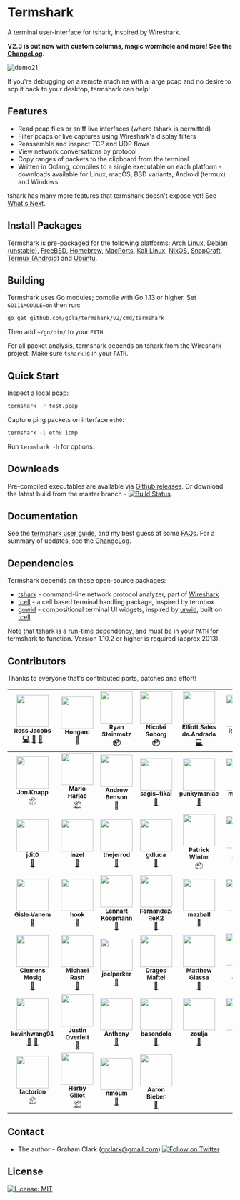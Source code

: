 [twitter-follow-url]: https://twitter.com/intent/follow?screen_name=termshark
[twitter-follow-img]: https://img.shields.io/twitter/follow/termshark.svg?style=social&label=Follow

# Termshark
A terminal user-interface for tshark, inspired by Wireshark.

**V2.3 is out now with custom columns, magic wormhole and more! See the [ChangeLog](CHANGELOG.md#changelog).**

![demo21](/../gh-pages/images/demo21.png?raw=true)

If you're debugging on a remote machine with a large pcap and no desire to scp it back to your desktop, termshark can help!

## Features

- Read pcap files or sniff live interfaces (where tshark is permitted)
- Filter pcaps or live captures using Wireshark's display filters
- Reassemble and inspect TCP and UDP flows
- View network conversations by protocol
- Copy ranges of packets to the clipboard from the terminal
- Written in Golang, compiles to a single executable on each platform - downloads available for Linux, macOS, BSD variants, Android (termux) and Windows

tshark has many more features that termshark doesn't expose yet! See [What's Next](docs/FAQ.md#whats-next).

## Install Packages

Termshark is pre-packaged for the following platforms: [Arch Linux](docs/Packages.md#arch-linux), [Debian (unstable)](docs/Packages.md#debian), [FreeBSD](docs/Packages.md#freebsd), [Homebrew](docs/Packages.md#homebrew), [MacPorts](docs/Packages.md#macports), [Kali Linux](docs/Packages.md#kali-linux), [NixOS](docs/Packages.md#nixos), [SnapCraft](docs/Packages.md#snapcraft), [Termux (Android)](docs/Packages.md#termux-android) and [Ubuntu](docs/Packages.md#ubuntu).

## Building

Termshark uses Go modules; compile with Go 1.13 or higher. Set `GO111MODULE=on` then run:

```bash
go get github.com/gcla/termshark/v2/cmd/termshark
```
Then add ```~/go/bin/``` to your ```PATH```.

For all packet analysis, termshark depends on tshark from the Wireshark project. Make sure ```tshark``` is in your ```PATH```.

## Quick Start

Inspect a local pcap:

```bash
termshark -r test.pcap
```

Capture ping packets on interface ```eth0```:

```bash
termshark -i eth0 icmp
```

Run ```termshark -h``` for options.

## Downloads

Pre-compiled executables are available via [Github releases](https://github.com/gcla/termshark/releases). Or download the latest build from the master branch - [![Build Status](https://travis-ci.com/gcla/termshark.svg?branch=master)](https://travis-ci.com/gcla/termshark).

## Documentation

See the [termshark user guide](docs/UserGuide.md), and my best guess at some [FAQs](docs/FAQ.md). For a summary of updates, see the [ChangeLog](CHANGELOG.md#changelog).

## Dependencies

Termshark depends on these open-source packages:

- [tshark](https://www.wireshark.org/docs/man-pages/tshark.html) - command-line network protocol analyzer, part of [Wireshark](https://wireshark.org)
- [tcell](https://github.com/gdamore/tcell) - a cell based terminal handling package, inspired by termbox
- [gowid](https://github.com/gcla/gowid) - compositional terminal UI widgets, inspired by [urwid](http://urwid.org), built on [tcell](https://github.com/gdamore/tcell)

Note that tshark is a run-time dependency, and must be in your ```PATH``` for termshark to function.  Version 1.10.2 or higher is required (approx 2013).

## Contributors

Thanks to everyone that's contributed ports, patches and effort!

<!-- ALL-CONTRIBUTORS-LIST:START - Do not remove or modify this section -->
<!-- prettier-ignore -->
| [<img src="https://avatars0.githubusercontent.com/u/10995145?v=4" width="72px;"/><br /><sub><b>Ross Jacobs</b></sub>](https://swit.sh)<br />[💻](https://github.com/gcla/termshark/commits?author=pocc "Code") [🐛](https://github.com/gcla/termshark/issues?q=author%3Apocc "Bug reports") [📓](#userTesting-pocc "User Testing") | [<img src="https://avatars1.githubusercontent.com/u/19208123?v=4" width="72px;"/><br /><sub><b>Hongarc</b></sub>](https://github.com/Hongarc)<br />[📖](https://github.com/gcla/termshark/commits?author=Hongarc "Documentation") | [<img src="https://avatars0.githubusercontent.com/u/1676702?v=4" width="72px;"/><br /><sub><b>Ryan Steinmetz</b></sub>](https://github.com/zi0r)<br />[📦](#platform-zi0r "Packaging/porting to new platform") | [<img src="https://avatars2.githubusercontent.com/u/8722223?v=4" width="72px;"/><br /><sub><b>Nicolai Søborg</b></sub>](https://søb.org/)<br />[📦](#platform-NicolaiSoeborg "Packaging/porting to new platform") | [<img src="https://avatars2.githubusercontent.com/u/302469?v=4" width="72px;"/><br /><sub><b>Elliott Sales de Andrade</b></sub>](https://qulogic.gitlab.io/)<br />[💻](https://github.com/gcla/termshark/commits?author=QuLogic "Code") | [<img src="https://avatars2.githubusercontent.com/u/2960312?v=4" width="72px;"/><br /><sub><b>Romanos</b></sub>](http://rski.github.io)<br />[💻](https://github.com/gcla/termshark/commits?author=rski "Code") | [<img src="https://avatars0.githubusercontent.com/u/22612345?v=4" width="72px;"/><br /><sub><b>Denys</b></sub>](https://github.com/denyspozniak)<br />[🐛](https://github.com/gcla/termshark/issues?q=author%3Adenyspozniak "Bug reports") | [<img src="https://avatars1.githubusercontent.com/u/7629150?v=4" width="72px;"/><br /><sub><b>jerry73204</b></sub>](https://github.com/jerry73204)<br />[📦](#platform-jerry73204 "Packaging/porting to new platform") |
| :---: | :---: | :---: | :---: | :---: | :---: | :---: | :---: |
| [<img src="https://avatars1.githubusercontent.com/u/578515?v=4" width="72px;"/><br /><sub><b>Jon Knapp</b></sub>](http://thann.github.com)<br />[📦](#platform-Thann "Packaging/porting to new platform") | [<img src="https://avatars2.githubusercontent.com/u/2997453?v=4" width="72px;"/><br /><sub><b>Mario Harjac</b></sub>](https://github.com/mharjac)<br />[📦](#platform-mharjac "Packaging/porting to new platform") | [<img src="https://avatars1.githubusercontent.com/u/227317?v=4" width="72px;"/><br /><sub><b>Andrew Benson</b></sub>](https://github.com/abenson)<br />[🐛](https://github.com/gcla/termshark/issues?q=author%3Aabenson "Bug reports") | [<img src="https://avatars2.githubusercontent.com/u/46102019?v=4" width="72px;"/><br /><sub><b>sagis-tikal</b></sub>](https://github.com/sagis-tikal)<br />[🐛](https://github.com/gcla/termshark/issues?q=author%3Asagis-tikal "Bug reports") | [<img src="https://avatars2.githubusercontent.com/u/9916797?v=4" width="72px;"/><br /><sub><b>punkymaniac</b></sub>](https://github.com/punkymaniac)<br />[🐛](https://github.com/gcla/termshark/issues?q=author%3Apunkymaniac "Bug reports") | [<img src="https://avatars3.githubusercontent.com/u/9482568?v=4" width="72px;"/><br /><sub><b>msenturk</b></sub>](https://github.com/msenturk)<br />[🐛](https://github.com/gcla/termshark/issues?q=author%3Amsenturk "Bug reports") | [<img src="https://avatars3.githubusercontent.com/u/50872?v=4" width="72px;"/><br /><sub><b>Sandor Szücs</b></sub>](https://github.com/szuecs)<br />[🐛](https://github.com/gcla/termshark/issues?q=author%3Aszuecs "Bug reports") | [<img src="https://avatars1.githubusercontent.com/u/9713907?v=4" width="72px;"/><br /><sub><b>Dawid Dziurla</b></sub>](https://github.com/dawidd6)<br />[🐛](https://github.com/gcla/termshark/issues?q=author%3Adawidd6 "Bug reports") [📦](#platform-dawidd6 "Packaging/porting to new platform") |
| [<img src="https://avatars1.githubusercontent.com/u/23521148?v=4" width="72px;"/><br /><sub><b>jJit0</b></sub>](https://github.com/jJit0)<br />[🐛](https://github.com/gcla/termshark/issues?q=author%3AjJit0 "Bug reports") | [<img src="https://avatars3.githubusercontent.com/u/20195547?v=4" width="72px;"/><br /><sub><b>inzel</b></sub>](http://colinrogers001.com)<br />[🐛](https://github.com/gcla/termshark/issues?q=author%3Ainzel "Bug reports") | [<img src="https://avatars1.githubusercontent.com/u/25254103?v=4" width="72px;"/><br /><sub><b>thejerrod</b></sub>](https://github.com/thejerrod)<br />[🤔](#ideas-thejerrod "Ideas, Planning, & Feedback") | [<img src="https://avatars3.githubusercontent.com/u/12004506?v=4" width="72px;"/><br /><sub><b>gdluca</b></sub>](https://github.com/gdluca)<br />[🐛](https://github.com/gcla/termshark/issues?q=author%3Agdluca "Bug reports") | [<img src="https://avatars2.githubusercontent.com/u/6016963?v=4" width="72px;"/><br /><sub><b>Patrick Winter</b></sub>](https://github.com/winpat)<br />[📦](#platform-winpat "Packaging/porting to new platform") | [<img src="https://avatars0.githubusercontent.com/u/795303?v=4" width="72px;"/><br /><sub><b>Robert Larsen</b></sub>](https://github.com/RobertLarsen)<br />[🤔](#ideas-RobertLarsen "Ideas, Planning, & Feedback") [📓](#userTesting-RobertLarsen "User Testing") | [<img src="https://avatars0.githubusercontent.com/u/6178510?v=4" width="72px;"/><br /><sub><b>MinJae Kwon</b></sub>](https://mingrammer.com)<br />[🐛](https://github.com/gcla/termshark/issues?q=author%3Amingrammer "Bug reports") | [<img src="https://avatars2.githubusercontent.com/u/4526565?v=4" width="72px;"/><br /><sub><b>the-c0d3r</b></sub>](https://github.com/the-c0d3r)<br />[🤔](#ideas-the-c0d3r "Ideas, Planning, & Feedback") |
| [<img src="https://avatars0.githubusercontent.com/u/945271?v=4" width="72px;"/><br /><sub><b>Gisle Vanem</b></sub>](https://github.com/gvanem)<br />[🐛](https://github.com/gcla/termshark/issues?q=author%3Agvanem "Bug reports") | [<img src="https://avatars1.githubusercontent.com/u/31825993?v=4" width="72px;"/><br /><sub><b>hook</b></sub>](https://github.com/hook-s3c)<br />[🐛](https://github.com/gcla/termshark/issues?q=author%3Ahook-s3c "Bug reports") | [<img src="https://avatars0.githubusercontent.com/u/35022?v=4" width="72px;"/><br /><sub><b>Lennart Koopmann</b></sub>](https://twitter.com/_lennart)<br />[🤔](#ideas-lennartkoopmann "Ideas, Planning, & Feedback") | [<img src="https://avatars1.githubusercontent.com/u/5316229?v=4" width="72px;"/><br /><sub><b>Fernandez, ReK2</b></sub>](https://keybase.io/cfernandez)<br />[🐛](https://github.com/gcla/termshark/issues?q=author%3AReK2Fernandez "Bug reports") | [<img src="https://avatars2.githubusercontent.com/u/22456251?v=4" width="72px;"/><br /><sub><b>mazball</b></sub>](https://github.com/mazball)<br />[🤔](#ideas-mazball "Ideas, Planning, & Feedback") | [<img src="https://avatars1.githubusercontent.com/u/5494665?v=4" width="72px;"/><br /><sub><b>wfailla</b></sub>](https://github.com/wfailla)<br />[🤔](#ideas-wfailla "Ideas, Planning, & Feedback") | [<img src="https://avatars3.githubusercontent.com/u/1034762?v=4" width="72px;"/><br /><sub><b>荣怡</b></sub>](https://github.com/rongyi)<br />[🤔](#ideas-rongyi "Ideas, Planning, & Feedback") | [<img src="https://avatars1.githubusercontent.com/u/55452713?v=4" width="72px;"/><br /><sub><b>thebyrdman-git</b></sub>](https://github.com/thebyrdman-git)<br />[🐛](https://github.com/gcla/termshark/issues?q=author%3Athebyrdman-git "Bug reports") |
| [<img src="https://avatars2.githubusercontent.com/u/32590522?v=4" width="72px;"/><br /><sub><b>Clemens Mosig</b></sub>](http://www.mi.fu-berlin.de/en/inf/groups/ilab/members/mosig.html)<br />[🐛](https://github.com/gcla/termshark/issues?q=author%3Acmosig "Bug reports") | [<img src="https://avatars3.githubusercontent.com/u/380228?v=4" width="72px;"/><br /><sub><b>Michael Rash</b></sub>](http://www.cipherdyne.org/)<br />[📓](#userTesting-mrash "User Testing") | [<img src="https://avatars3.githubusercontent.com/u/136451?v=4" width="72px;"/><br /><sub><b>joelparker</b></sub>](https://github.com/joelparker)<br />[📓](#userTesting-joelparker "User Testing") | [<img src="https://avatars1.githubusercontent.com/u/15351028?v=4" width="72px;"/><br /><sub><b>Dragos Maftei</b></sub>](https://github.com/dragosmaftei)<br />[🤔](#ideas-dragosmaftei "Ideas, Planning, & Feedback") | [<img src="https://avatars1.githubusercontent.com/u/8325672?v=4" width="72px;"/><br /><sub><b>Matthew Giassa</b></sub>](http://www.giassa.net)<br />[🤔](#ideas-IAXES "Ideas, Planning, & Feedback") | [<img src="https://avatars0.githubusercontent.com/u/1402071?v=4" width="72px;"/><br /><sub><b>Sean Abbott</b></sub>](https://github.com/sean-abbott)<br />[📦](#platform-sean-abbott "Packaging/porting to new platform") | [<img src="https://avatars1.githubusercontent.com/u/36017?v=4" width="72px;"/><br /><sub><b>Vincent Wang</b></sub>](http://www.linsong.org)<br />[🤔](#ideas-linsong "Ideas, Planning, & Feedback") | [<img src="https://avatars3.githubusercontent.com/u/12042284?v=4" width="72px;"/><br /><sub><b>piping</b></sub>](https://github.com/Piping)<br />[🤔](#ideas-Piping "Ideas, Planning, & Feedback") |
| [<img src="https://avatars0.githubusercontent.com/u/17562139?v=4" width="72px;"/><br /><sub><b>kevinhwang91</b></sub>](https://github.com/kevinhwang91)<br />[🤔](#ideas-kevinhwang91 "Ideas, Planning, & Feedback") [🐛](https://github.com/gcla/termshark/issues?q=author%3Akevinhwang91 "Bug reports") | [<img src="https://avatars0.githubusercontent.com/u/936126?v=4" width="72px;"/><br /><sub><b>Justin Overfelt</b></sub>](https://jbo.io)<br />[🤔](#ideas-jboverfelt "Ideas, Planning, & Feedback") | [<img src="https://avatars3.githubusercontent.com/u/1447613?v=4" width="72px;"/><br /><sub><b>Anthony</b></sub>](https://github.com/loudsong)<br />[🤔](#ideas-loudsong "Ideas, Planning, & Feedback") | [<img src="https://avatars2.githubusercontent.com/u/50369643?v=4" width="72px;"/><br /><sub><b>basondole</b></sub>](https://github.com/basondole)<br />[🐛](https://github.com/gcla/termshark/issues?q=author%3Abasondole "Bug reports") | [<img src="https://avatars1.githubusercontent.com/u/10187203?v=4" width="72px;"/><br /><sub><b>zoulja</b></sub>](https://github.com/zoulja)<br />[🐛](https://github.com/gcla/termshark/issues?q=author%3Azoulja "Bug reports") | [<img src="https://avatars.githubusercontent.com/u/7213207?v=4" width="72px;"/><br /><sub><b>freddii</b></sub>](https://github.com/freddii)<br />[🐛](https://github.com/gcla/termshark/issues?q=author%3Afreddii "Bug reports") | [<img src="https://avatars.githubusercontent.com/u/1622278?v=4" width="72px;"/><br /><sub><b>Thord Setsaas</b></sub>](https://github.com/thordy)<br />[📖](https://github.com/gcla/termshark/commits?author=thordy "Documentation") | [<img src="https://avatars.githubusercontent.com/u/47436522?v=4" width="72px;"/><br /><sub><b>deliciouslytyped</b></sub>](https://github.com/deliciouslytyped)<br />[🐛](https://github.com/gcla/termshark/issues?q=author%3Adeliciouslytyped "Bug reports") |
| [<img src="https://avatars.githubusercontent.com/u/40322086?v=4" width="72px;"/><br /><sub><b>factorion</b></sub>](https://github.com/factorion)<br />[📦](#platform-factorion "Packaging/porting to new platform") | [<img src="https://avatars.githubusercontent.com/u/618376?v=4" width="72px;"/><br /><sub><b>Herby Gillot</b></sub>](https://github.com/herbygillot)<br />[📦](#platform-herbygillot "Packaging/porting to new platform") | [<img src="https://avatars.githubusercontent.com/u/2326560?v=4" width="72px;"/><br /><sub><b>nmeum</b></sub>](https://github.com/nmeum)<br />[🤔](#ideas-nmeum "Ideas, Planning, & Feedback") | [<img src="https://avatars.githubusercontent.com/u/68368?v=4" width="72px;"/><br /><sub><b>Aaron Bieber</b></sub>](https://deftly.net)<br />[🤔](#ideas-qbit "Ideas, Planning, & Feedback") |
<!-- ALL-CONTRIBUTORS-LIST:END -->

## Contact

- The author - Graham Clark (grclark@gmail.com) [![Follow on Twitter][twitter-follow-img]][twitter-follow-url]

## License

[![License: MIT](https://img.shields.io/github/license/gcla/termshark.svg?color=yellow)](LICENSE)
